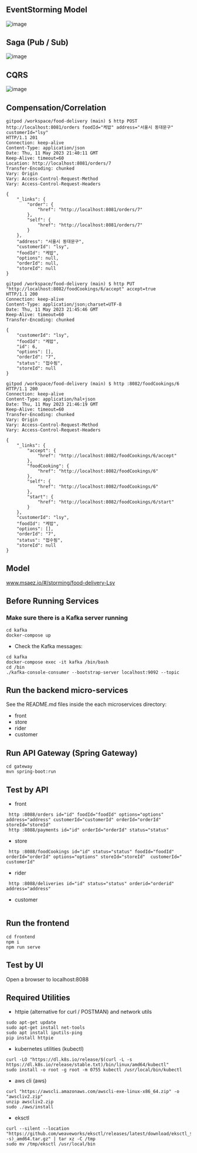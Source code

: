 # 
## EventStorming Model
![image](https://github.com/Lsuyeon/food-delivery/assets/89675167/fc4b713a-9c22-4c4b-820c-9274aad5e63c)

## Saga (Pub / Sub)
![image](https://github.com/Lsuyeon/food-delivery/assets/89675167/d0d70cd2-5715-47f9-93ba-11836570014a)

## CQRS
![image](https://github.com/Lsuyeon/food-delivery/assets/89675167/de862618-6a1a-43f4-bbd3-5ab813335941)

## Compensation/Correlation
```
gitpod /workspace/food-delivery (main) $ http POST http://localhost:8081/orders foodId="케밥" address="서울시 동대문구" customerId="lsy"
HTTP/1.1 201 
Connection: keep-alive
Content-Type: application/json
Date: Thu, 11 May 2023 21:40:11 GMT
Keep-Alive: timeout=60
Location: http://localhost:8081/orders/7
Transfer-Encoding: chunked
Vary: Origin
Vary: Access-Control-Request-Method
Vary: Access-Control-Request-Headers

{
    "_links": {
        "order": {
            "href": "http://localhost:8081/orders/7"
        },
        "self": {
            "href": "http://localhost:8081/orders/7"
        }
    },
    "address": "서울시 동대문구",
    "customerId": "lsy",
    "foodId": "케밥",
    "options": null,
    "orderId": null,
    "storeId": null
}
```
```
gitpod /workspace/food-delivery (main) $ http PUT "http://localhost:8082/foodCookings/6/accept" accept=true
HTTP/1.1 200 
Connection: keep-alive
Content-Type: application/json;charset=UTF-8
Date: Thu, 11 May 2023 21:45:46 GMT
Keep-Alive: timeout=60
Transfer-Encoding: chunked

{
    "customerId": "lsy",
    "foodId": "케밥",
    "id": 6,
    "options": [],
    "orderId": "7",
    "status": "접수됨",
    "storeId": null
}
```
```
gitpod /workspace/food-delivery (main) $ http :8082/foodCookings/6
HTTP/1.1 200 
Connection: keep-alive
Content-Type: application/hal+json
Date: Thu, 11 May 2023 21:46:19 GMT
Keep-Alive: timeout=60
Transfer-Encoding: chunked
Vary: Origin
Vary: Access-Control-Request-Method
Vary: Access-Control-Request-Headers

{
    "_links": {
        "accept": {
            "href": "http://localhost:8082/foodCookings/6/accept"
        },
        "foodCooking": {
            "href": "http://localhost:8082/foodCookings/6"
        },
        "self": {
            "href": "http://localhost:8082/foodCookings/6"
        },
        "start": {
            "href": "http://localhost:8082/foodCookings/6/start"
        }
    },
    "customerId": "lsy",
    "foodId": "케밥",
    "options": [],
    "orderId": "7",
    "status": "접수됨",
    "storeId": null
}
```
## Model
www.msaez.io/#/storming/food-delivery-Lsy

## Before Running Services
### Make sure there is a Kafka server running
```
cd kafka
docker-compose up
```
- Check the Kafka messages:
```
cd kafka
docker-compose exec -it kafka /bin/bash
cd /bin
./kafka-console-consumer --bootstrap-server localhost:9092 --topic
```

## Run the backend micro-services
See the README.md files inside the each microservices directory:

- front
- store
- rider
- customer


## Run API Gateway (Spring Gateway)
```
cd gateway
mvn spring-boot:run
```

## Test by API
- front
```
 http :8088/orders id="id" foodId="foodId" options="options" address="address" customerId="customerId" orderId="orderId" storeId="storeId" 
 http :8088/payments id="id" orderId="orderId" status="status" 
```
- store
```
 http :8088/foodCookings id="id" status="status" foodId="foodId" orderId="orderId" options="options" storeId="storeId"  customerId=" customerId" 
```
- rider
```
 http :8088/deliveries id="id" status="status" orderid="orderid" address="address" 
```
- customer
```
```


## Run the frontend
```
cd frontend
npm i
npm run serve
```

## Test by UI
Open a browser to localhost:8088

## Required Utilities

- httpie (alternative for curl / POSTMAN) and network utils
```
sudo apt-get update
sudo apt-get install net-tools
sudo apt install iputils-ping
pip install httpie
```

- kubernetes utilities (kubectl)
```
curl -LO "https://dl.k8s.io/release/$(curl -L -s https://dl.k8s.io/release/stable.txt)/bin/linux/amd64/kubectl"
sudo install -o root -g root -m 0755 kubectl /usr/local/bin/kubectl
```

- aws cli (aws)
```
curl "https://awscli.amazonaws.com/awscli-exe-linux-x86_64.zip" -o "awscliv2.zip"
unzip awscliv2.zip
sudo ./aws/install
```

- eksctl 
```
curl --silent --location "https://github.com/weaveworks/eksctl/releases/latest/download/eksctl_$(uname -s)_amd64.tar.gz" | tar xz -C /tmp
sudo mv /tmp/eksctl /usr/local/bin
```

